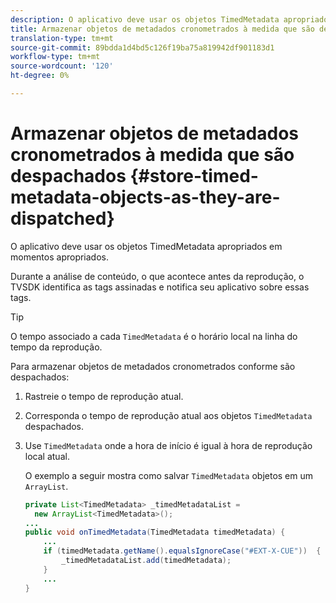 ```yaml
---
description: O aplicativo deve usar os objetos TimedMetadata apropriados em momentos apropriados.
title: Armazenar objetos de metadados cronometrados à medida que são despachados
translation-type: tm+mt
source-git-commit: 89bdda1d4bd5c126f19ba75a819942df901183d1
workflow-type: tm+mt
source-wordcount: '120'
ht-degree: 0%

---
```



# Armazenar objetos de metadados cronometrados à medida que são despachados {#store-timed-metadata-objects-as-they-are-dispatched}

O aplicativo deve usar os objetos TimedMetadata apropriados em momentos apropriados.

Durante a análise de conteúdo, o que acontece antes da reprodução, o TVSDK identifica as tags assinadas e notifica seu aplicativo sobre essas tags.

>[!TIP]
>
>O tempo associado a cada `TimedMetadata` é o horário local na linha do tempo da reprodução.

Para armazenar objetos de metadados cronometrados conforme são despachados:

1. Rastreie o tempo de reprodução atual.
1. Corresponda o tempo de reprodução atual aos objetos `TimedMetadata` despachados.

1. Use `TimedMetadata` onde a hora de início é igual à hora de reprodução local atual.

   O exemplo a seguir mostra como salvar `TimedMetadata` objetos em um `ArrayList`.

   ```java
   private List<TimedMetadata> _timedMetadataList =  
     new ArrayList<TimedMetadata>(); 
   ... 
   public void onTimedMetadata(TimedMetadata timedMetadata) { 
       ... 
       if (timedMetadata.getName().equalsIgnoreCase("#EXT-X-CUE"))  { 
           _timedMetadataList.add(timedMetadata); 
       } 
       ... 
   }
   ```

